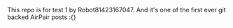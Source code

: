 This repo is for test 1 by Robot81423167047. And it's one of the first ever git backed AirPair posts :{}